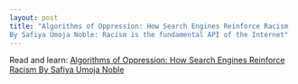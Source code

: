 ```yaml
---
layout: post
title: "Algorithms of Oppression: How Search Engines Reinforce Racism
By Safiya Umoja Noble: Racism is the fundamental API of the Internet"
---
```


Read and learn: [Algorithms of Oppression: How Search Engines Reinforce Racism
By Safiya Umoja Noble](https://nyupress.org/9781479837243/algorithms-of-oppression/)